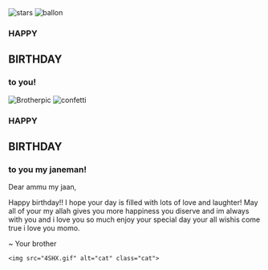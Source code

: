 <!DOCTYPE html>
<html lang="en">

<head>
    <meta charset="UTF-8">
    <meta name="viewport" content="width=device-width, initial-scale=1.0">
    <title>Birthday card</title>
    <link rel="stylesheet" href="style.css">
</head>

<body>
    <img src="ZUiY.gif" alt="stars" class="star">
    <img src="5l03.gif" alt="ballon" class="ballon">
    <div class="container">
        <div class="birthdayCard">
            <div class="cardFront">
                <div class="front-text">
                    <h3 class="happy">HAPPY</h3>
                    <h2 class="bday">BIRTHDAY</h2>
                    <h3 class="toyou">to you!</h3>
                </div>
                <div class="wrap-deco">
                    <div class="decorations"></div>
                    <div class="decorationsTwo"></div>
                </div>
                <div class="wrap-decoTwo">
                    <div class="decorations"></div>
                    <div class="decorationsThree"></div>
                </div>
                <div class="plate">
                    <div class="cake"></div>
                    <div class="flame"></div>
                </div>
            </div>
            <div class="cardInside">
                <div class="img">
                    <img src="penguin.jpg" alt="Brotherpic" class="bdyboy">
                    <img src="6ob.gif" alt="confetti" class="confetti">
                </div>
                <div class="inside-text">
                    <h3 class="happy">HAPPY</h3>
                    <h2 class="bday">BIRTHDAY</h2>
                    <h3 class="toyou">to you my janeman!</h3>
                </div>
                <div class="wishes">
                    <p>Dear ammu my jaan,</p>
                    <p>Happy birthday!! I hope your day is filled with lots of love and laughter! May all of your
                        my allah gives you more happiness 
                        you diserve and im always with you and i love you so much enjoy your special day 
                        your all wishis come true i love you momo.</p>
                        <p class="name">~ Your brother</p>
                    </div>
            </div>
        </div>
    </div>

    <img src="4SHX.gif" alt="cat" class="cat">
</body>

</html>
